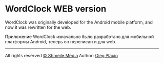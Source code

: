 # WordClock WEB version
WordClock was originally developed for the Android mobile platform, and now it was rewritten for the web.

Приложение WordClock изначально было разработано для мобильной платформы Android, теперь он переписан и для web.

***

All rights reserved [© Shmeile Media](https://github.com/shmeilemedia)
Author: [Oleg Plaxin](https://github.com/plaxin)
